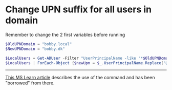 # Change UPN suffix for all users in domain

Remember to change the 2 first variables before running

```powershell
$OldUPNDomain = "bobby.local"
$NewUPNDomain = "bobby.dk"

$LocalUsers = Get-ADUser -Filter "UserPrincipalName -like '*$OldUPNDomain'" -Properties userPrincipalName -ResultSetSize $null
$LocalUsers | ForEach-Object {$newUpn = $_.UserPrincipalName.Replace("@$OldUPNDomain","@$NewUPNDomain"); $_ | Set-ADUser -UserPrincipalName $newUpn}
```

---

[This MS Learn article](https://docs.microsoft.com/en-us/microsoft-365/enterprise/prepare-a-non-routable-domain-for-directory-synchronization?view=o365-worldwide) describes the use of the command and has been "borrowed" from there.
